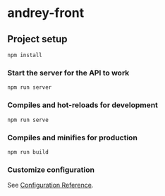 # andrey-front

## Project setup
```
npm install
```

### Start the server for the API to work
```
npm run server
```

### Compiles and hot-reloads for development
```
npm run serve
```

### Compiles and minifies for production
```
npm run build
```

### Customize configuration
See [Configuration Reference](https://cli.vuejs.org/config/).
